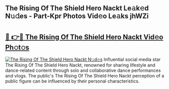 ## The Rising Of The Shield Hero Nackt Le𝚊k𝚎d N𝚞𝚍es - Part-Kpr Photos Vid𝚎o Le𝚊ks jhWZi

# <h2><a href="http://fb4chyr.evod.top/?m=The+Rising+Of+The+Shield+Hero+Nackt">🔗 👉🔴 The Rising Of The Shield Hero Nackt Vid𝚎o Ph𝚘t𝚘s</a></h2>

[![The Rising Of The Shield Hero Nackt N𝚞d𝚎s](https://i.imgur.com/8V9OHl7.gif)](http://fb4chyr.evod.top/?m=The+Rising+Of+The+Shield+Hero+Nackt)
Influential social media star The Rising Of The Shield Hero Nackt, renowned for sharing lifestyle and dance-related content through solo and collaborative dance performances and vlogs. The public's The Rising Of The Shield Hero Nackt perception of a public figure can be influenced by their personal characteristics. 
